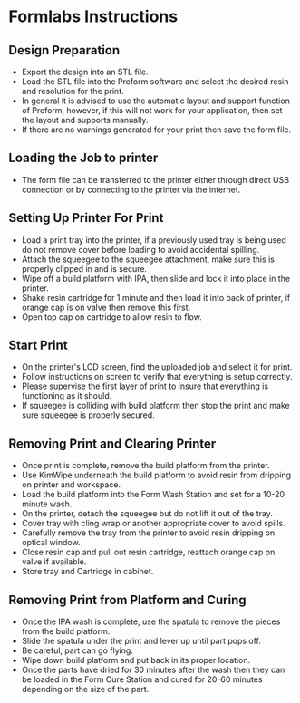 # Formlabs Instructions

## Design Preparation
- Export the design into an STL file.
- Load the STL file into the Preform software and select the desired resin and resolution for the print.
- In general it is advised to use the automatic layout and support function of Preform, however, if this will not work for your application, then set the layout and supports manually. 
- If there are no warnings generated for your print then save the form file.



## Loading the Job to printer
- The form file can be transferred to the printer either through direct USB connection or by connecting to the printer via the internet.


## Setting Up Printer For Print
- Load a print tray into the printer, if a previously used tray is being used do not remove cover before loading to avoid accidental spilling.
- Attach the squeegee to the squeegee attachment, make sure this is properly clipped in and is secure.
- Wipe off a build platform with IPA, then slide and lock it into place in the printer.
- Shake resin cartridge for 1 minute and then load it into back of printer, if orange cap is on valve then remove this first.
- Open top cap on cartridge to allow resin to flow.

## Start Print
- On the printer's LCD screen, find the uploaded job and select it for print.
- Follow instructions on screen to verify that everything is setup correctly.
- Please supervise the first layer of print to insure that everything is functioning as it should.
- If squeegee is colliding with build platform then stop the print and make sure squeegee is properly secured.

## Removing Print and Clearing Printer
- Once print is complete, remove the build platform from the printer.
- Use KimWipe underneath the build platform to avoid resin from dripping on printer and workspace.
- Load the build platform into the Form Wash Station and set for a 10-20 minute wash.
- On the printer, detach the squeegee but do not lift it out of the tray.
- Cover tray with cling wrap or another appropriate cover to avoid spills.
- Carefully remove the tray from the printer to avoid resin dripping on optical window.
- Close resin cap and pull out resin cartridge, reattach orange cap on valve if available.
- Store tray and Cartridge in cabinet.

## Removing Print from Platform and Curing
- Once the IPA wash is complete, use the spatula to remove the pieces from the build platform.
- Slide the spatula under the print and lever up until part pops off.
- Be careful, part can go flying.
- Wipe down build platform and put back in its proper location.
- Once the parts have dried for 30 minutes after the wash then they can be loaded in the Form Cure Station and cured for 20-60 minutes depending on the size of the part.

